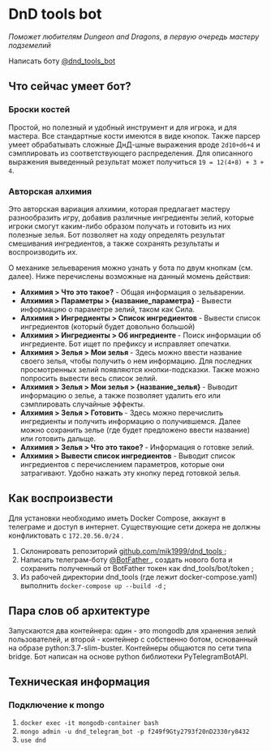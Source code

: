 <h1>DnD tools bot</h1>

<em>Поможет любителям Dungeon and Dragons, в первую очередь мастеру подземелий</em>

Написать боту <a href="https://t.me/dnd_tools_bot"> @dnd_tools_bot </a>

<h2> Что сейчас умеет бот? </h2>

<h3>Броски костей</h3>

Простой, но полезный и удобный инструмент и для игрока, и для мастера. Все стандартные кости имеются в виде кнопок. Также парсер умеет обрабатывать сложные ДнД-шные выражения вроде <code>2d10+d6+4</code> и сэмплировать из соответствующего распределения. Для описанного выражения выведенный результат может получиться <code>19 = 12(4+8) + 3 + 4</code>. 

<h3>Авторская алхимия</h3>

Это авторская вариация алхимии, которая предлагает мастеру разнообразить игру, добавив различные ингредиенты зелий, которые игроки смогут каким-либо образом получать и готовить из них полезные зелья. Бот позволяет на ходу определять результат смешивания ингредиентов, а также сохранять результаты и воспроизводить их.

О механике зельеварения можно узнать у бота по двум кнопкам (см. далее). Ниже перечислены возможные на данный момень действия:

<ul>
    <li> <strong> Алхимия > Что это такое?</strong> - Общая информация о зельварении. </li>
    <li> <strong> Алхимия > Параметры > {название_параметра} </strong> - Вывести информацию о параметре зелий, таком как Сила. </li>
    <li> <strong> Алхимия > Ингредиенты > Список ингредиентов </strong> - Вывести список ингредиентов (который будет довольно большой) </li>
    <li> <strong> Алхимия > Ингредиенты > Об ингредиенте </strong> - Поиск информации об ингредиенте. Бот ищет по префиксу и исправляет опечатки. </li>
    <li> <strong> Алхимия > Зелья > Мои зелья </strong> - Здесь можно ввести название своего зелья, чтобы получить о нем информацию. Для последних просмотренных зелий появляются кнопки-подсказки. Также можно попросить вывести весь список зелий. </li>
    <li> <strong> Алхимия > Зелья > Мои зелья > {название_зелья} </strong> - Выводит информацию о зелье, а также позволяет удалить его или сэмплировать случайные эффекты. </li>
    <li> <strong> Алхимия > Зелья > Готовить </strong> - Здесь можно перечислить ингредиенты и получить информацию о получившемся. Далее можно сохранить зелье (где будет предложено ввести название) или готовить дальще. </li>
    <li> <strong> Алхимия > Зелья > Что это такое? </strong> - Информация о готовке зелий. </li>
    <li> <strong> Алхимия > Вывести список ингредиентов </strong> - Выводит список ингредиентов с перечислением параметров, которые они затрагивают. Удобно нажать эту кнопку перед готовкой зелья. </li>
</ul>

<h2>Как воспроизвести</h2>
Для установки необходимо иметь Docker Compose, аккаунт в телеграме и доступ в интернет. Существующие сети докера не должны конфликтовать с <code>172.20.56.0/24</code> .
<ol>
    <li> Склонировать репозиторий <a href="https://github.com/mik1999/dnd_tools"> github.com/mik1999/dnd_tools </a>;</li>
    <li> Написать телеграм-боту <a href="https://t.me/BotFather">@BotFather </a>, создать нового бота и сохранить полученный от BotFather токен как dnd_tools/bot/token ;   </li>
    <li> Из рабочей директории dnd_tools (где лежит docker-compose.yaml) выполнить <code>docker-compose up --build -d</code> ; </li>
</ol>

<h2> Пара слов об архитектуре </h2>
Запускаются два контейнера: один - это mongodb для хранения зелий пользователей, и второй - контейнер с собственно ботом, основанный на образе python:3.7-slim-buster. Контейнеры общаются по сети типа bridge. Бот написан на основе python библиотеки PyTelegramBotAPI.

<h2>Техническая информация</h2>
<h3>Подключение к mongo</h3>
<ol>
    <li><code>docker exec -it mongodb-container bash</code></li>
    <li><code>mongo admin -u dnd_telegram_bot -p f249f9Gty2793f20nD2330ry8432</code></li>
    <li><code>use dnd</code></li>
</ol>
